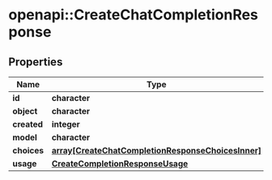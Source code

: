 # openapi::CreateChatCompletionResponse


## Properties
Name | Type | Description | Notes
------------ | ------------- | ------------- | -------------
**id** | **character** |  | 
**object** | **character** |  | 
**created** | **integer** |  | 
**model** | **character** |  | 
**choices** | [**array[CreateChatCompletionResponseChoicesInner]**](CreateChatCompletionResponse_choices_inner.md) |  | 
**usage** | [**CreateCompletionResponseUsage**](CreateCompletionResponse_usage.md) |  | [optional] 


